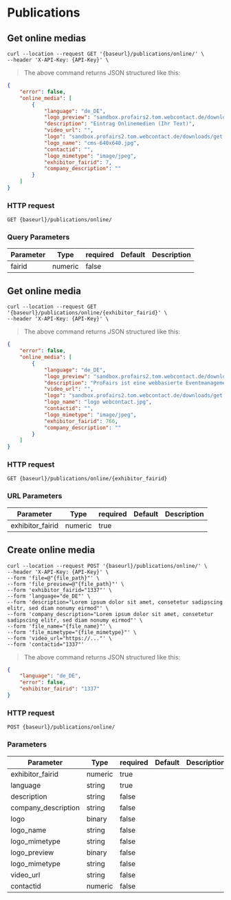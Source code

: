 # Publications

## Get online medias

```shell
curl --location --request GET '{baseurl}/publications/online/' \
--header 'X-API-Key: {API-Key}' \
```

> The above command returns JSON structured like this:

```json
{
    "error": false,
    "online_media": [
		{
            "language": "de_DE",
            "logo_preview": "sandbox.profairs2.tom.webcontact.de/downloads/get.cfm?component=com_publikation&method=getAusstellerMesseWebsite&fieldNameFile=logo_vorschau&fieldNameFileName=logo_name&fieldNameFileMimeType=logo_mimetype&aussteller_messen_id=7&type=attachment",
            "description": "Eintrag Onlinemedien (Ihr Text)",
            "video_url": "",
            "logo": "sandbox.profairs2.tom.webcontact.de/downloads/get.cfm?component=com_publikation&method=getAusstellerMesseWebsite&fieldNameFile=logo&fieldNameFileName=logo_name&fieldNameFileMimeType=logo_mimetype&aussteller_messen_id=7&type=attachment",
            "logo_name": "cms-640x640.jpg",
            "contactid": "",
            "logo_mimetype": "image/jpeg",
            "exhibitor_fairid": 7,
            "company_description": ""
        }
	]
}
```

### HTTP request

`GET {baseurl}/publications/online/`

### Query Parameters

Parameter | Type | required | Default | Description
--------- | ---- | -------- | ------- | -----------
fairid | numeric | false | |

## Get online media

```shell
curl --location --request GET '{baseurl}/publications/online/{exhibitor_fairid}' \
--header 'X-API-Key: {API-Key}' \
```

> The above command returns JSON structured like this:

```json
{
    "error": false,
    "online_media": [
        {
            "language": "de_DE",
            "logo_preview": "sandbox.profairs2.tom.webcontact.de/downloads/get.cfm?component=com_publikation&method=getAusstellerMesseWebsite&fieldNameFile=logo_vorschau&fieldNameFileName=logo_name&fieldNameFileMimeType=logo_mimetype&aussteller_messen_id=766&type=attachment",
            "description": "ProFairs ist eine webbasierte Eventmanagement-Software für Messen, die die Kommunikation mit den Ausstellern vereinfacht. Das war's.",
            "video_url": "",
            "logo": "sandbox.profairs2.tom.webcontact.de/downloads/get.cfm?component=com_publikation&method=getAusstellerMesseWebsite&fieldNameFile=logo&fieldNameFileName=logo_name&fieldNameFileMimeType=logo_mimetype&aussteller_messen_id=766&type=attachment",
            "logo_name": "logo webcontact.jpg",
            "contactid": "",
            "logo_mimetype": "image/jpeg",
            "exhibitor_fairid": 766,
            "company_description": ""
        }
    ]
}
```

### HTTP request

`GET {baseurl}/publications/online/{exhibitor_fairid}`

### URL Parameters

Parameter | Type | required | Default | Description
--------- | ---- | -------- | ------- | -----------
exhibitor_fairid | numeric | true | |

## Create online media

```shell
curl --location --request POST '{baseurl}/publications/online/' \
--header 'X-API-Key: {API-Key}' \
--form 'file=@"{file_path}"' \
--form 'file_preview=@"{file_path}"' \
--form 'exhibitor_fairid="1337"' \
--form 'language="de_DE"' \
--form 'description="Lorem ipsum dolor sit amet, consetetur sadipscing elitr, sed diam nonumy eirmod"' \
--form 'company_description="Lorem ipsum dolor sit amet, consetetur sadipscing elitr, sed diam nonumy eirmod"' \
--form 'file_name="{file_name}"' \
--form 'file_mimetype="{file_mimetype}"' \
--form 'video_url="https://..."' \
--form 'contactid="1337"'
```

> The above command returns JSON structured like this:

```json
{
    "language": "de_DE",
    "error": false,
    "exhibitor_fairid": "1337"
}
```

### HTTP request

`POST {baseurl}/publications/online/`

### Parameters

Parameter | Type | required | Default | Description
--------- | ---- | -------- | ------- | -----------
exhibitor_fairid | numeric | true | |
language | string | true | |
description | string | false | |
company_description | string | false | |
logo | binary | false | |
logo_name | string | false | |
logo_mimetype | string | false | |
logo_preview | binary | false | |
logo_mimetype | string | false | |
video_url | string | false | |
contactid | numeric | false | |

